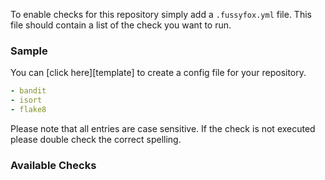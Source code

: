 To enable checks for this repository simply add a `.fussyfox.yml` file.
This file should contain a list of the check you want to run.

### Sample

You can [click here][template] to create a config file for your repository.

```yaml
- bandit
- isort
- flake8
```

Please note that all entries are case sensitive. If the check is not executed
please double check the correct spelling.

### Available Checks

